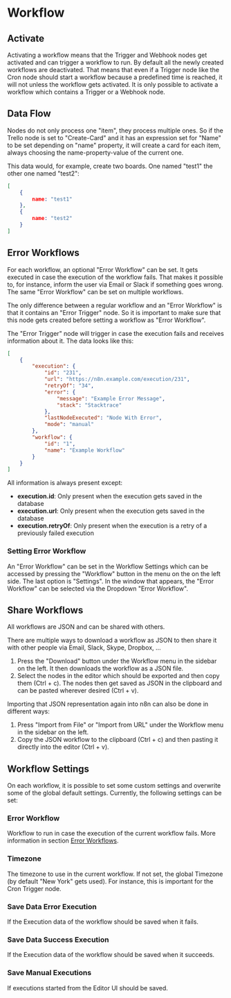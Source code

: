 # Workflow


## Activate

Activating a workflow means that the Trigger and Webhook nodes get activated and can trigger a workflow to run. By default all the newly created workflows are deactivated. That means that even if a Trigger node like the Cron node should start a workflow because a predefined time is reached, it will not unless the workflow gets activated. It is only possible to activate a workflow which contains a Trigger or a Webhook node.


## Data Flow

Nodes do not only process one "item", they process multiple ones. So if the Trello node is set to "Create-Card" and it has an expression set for "Name" to be set depending on "name" property, it will create a card for each item, always choosing the name-property-value of the current one.

This data would, for example, create two boards. One named "test1" the other one named "test2":

```json
[
	{
		name: "test1"
	},
	{
		name: "test2"
	}
]
```


## Error Workflows

For each workflow, an optional "Error Workflow" can be set. It gets executed in case the execution of the workflow fails. That makes it possible to, for instance, inform the user via Email or Slack if something goes wrong. The same "Error Workflow" can be set on multiple workflows.

The only difference between a regular workflow and an "Error Workflow" is that it contains an "Error Trigger" node. So it is important to make sure that this node gets created before setting a workflow as "Error Workflow".

The "Error Trigger" node will trigger in case the execution fails and receives information about it. The data looks like this:

```json
[
	{
		"execution": {
			"id": "231",
			"url": "https://n8n.example.com/execution/231",
			"retryOf": "34",
			"error": {
				"message": "Example Error Message",
				"stack": "Stacktrace"
			},
			"lastNodeExecuted": "Node With Error",
			"mode": "manual"
		},
		"workflow": {
			"id": "1",
			"name": "Example Workflow"
		}
	}
]

```

All information is always present except:
- **execution.id**: Only present when the execution gets saved in the database
- **execution.url**: Only present when the execution gets saved in the database
- **execution.retryOf**: Only present when the execution is a retry of a previously failed execution


### Setting Error Workflow

An "Error Workflow" can be set in the Workflow Settings which can be accessed by pressing the "Workflow" button in the menu on the on the left side. The last option is "Settings". In the window that appears, the "Error Workflow" can be selected via the Dropdown "Error Workflow".


## Share Workflows

All workflows are JSON and can be shared with others.

There are multiple ways to download a workflow as JSON to then share it with other people via Email, Slack, Skype, Dropbox, …

  1. Press the "Download" button under the Workflow menu in the sidebar on the left. It then downloads the workflow as a JSON file.
  1. Select the nodes in the editor which should be exported and then copy them (Ctrl + c). The nodes then get saved as JSON in the clipboard and can be pasted wherever desired (Ctrl + v).

Importing that JSON representation again into n8n can also be done in different ways:

  1. Press "Import from File" or "Import from URL" under the Workflow menu in the sidebar on the left.
  1. Copy the JSON workflow to the clipboard (Ctrl + c) and then pasting it directly into the editor (Ctrl + v).


## Workflow Settings

On each workflow, it is possible to set some custom settings and overwrite some of the global default settings. Currently, the following settings can be set:


### Error Workflow

Workflow to run in case the execution of the current workflow fails. More information in section [Error Workflows](#error-workflows).


### Timezone

The timezone to use in the current workflow. If not set, the global Timezone (by default "New York" gets used). For instance, this is important for the Cron Trigger node.


### Save Data Error Execution

If the Execution data of the workflow should be saved when it fails.


### Save Data Success Execution

If the Execution data of the workflow should be saved when it succeeds.


### Save Manual Executions

If executions started from the Editor UI should be saved.
